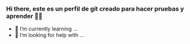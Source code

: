 ### Hi there, este es un perfil de git creado para hacer pruebas y aprender 👋🔭

- 🌱 I’m currently learning ...
- 🤔 I’m looking for help with ...



<!--
**BckOffice27/BckOffice27** is a ✨ _special_ ✨ repository because its `README.md` (this file) appears on your GitHub profile.

Here are some ideas to get you started:

- 🔭 I’m currently working on ...
- 🌱 I’m currently learning ...
- 👯 I’m looking to collaborate on ...
- 🤔 I’m looking for help with ...
- 💬 Ask me about ...
- 📫 How to reach me: ...
- 😄 Pronouns: ...
- ⚡ Fun fact: ...
-->
